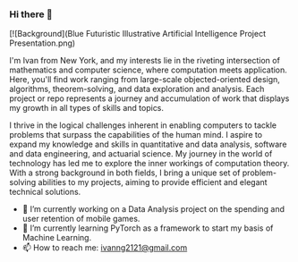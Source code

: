 ### Hi there 👋

[![Background](Blue Futuristic Illustrative Artificial Intelligence Project Presentation.png)

I'm Ivan from New York, and my interests lie in the riveting intersection of mathematics and computer science, where computation meets application. Here, you'll find work ranging from large-scale objected-oriented design, algorithms, theorem-solving, and data exploration and analysis. Each project or repo represents a journey and accumulation of work that displays my growth in all types of skills and topics.

I thrive in the logical challenges inherent in enabling computers to tackle problems that surpass the capabilities of the human mind. I aspire to expand my knowledge and skills in quantitative and data analysis, software and data engineering, and actuarial science. My journey in the world of technology has led me to explore the inner workings of computation theory. With a strong background in both fields, I bring a unique set of problem-solving abilities to my projects, aiming to provide efficient and elegant technical solutions.

- 🔭 I’m currently working on a Data Analysis project on the spending and user retention of mobile games.
- 🌱 I’m currently learning PyTorch as a framework to start my basis of Machine Learning.
- 📫 How to reach me: ivanng2121@gmail.com 
